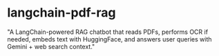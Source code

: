 # langchain-pdf-rag
"A LangChain-powered RAG chatbot that reads PDFs, performs OCR if needed, embeds text with HuggingFace, and answers user queries with Gemini + web search context."
